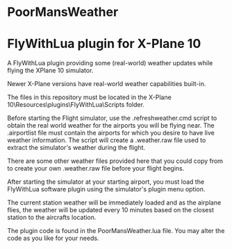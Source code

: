 # PoorMansWeather 
# FlyWithLua plugin for X-Plane 10 

A FlyWithLua plugin providing some (real-world) weather updates while flying the XPlane 10 simulator.

Newer X-Plane versions have real-world weather capabilities built-in.

The files in this repository must be located in the X-Plane 10\Resources\plugins\FlyWithLua\Scripts folder.

Before starting the Flight simulator, 
use the .refreshweather.cmd script to 
obtain the real world weather for the 
airports you will be flying near. 
The .airportlist file must contain 
the airports for which you desire to have live
weather information. The script will 
create a .weather.raw file used to 
extract the simulator's weather 
during the flight.  

There are some other weather files provided here that you could copy from to create your own
.weather.raw file before your flight begins.

After starting the simulator at your starting airport, you must load the
FlyWithLua software plugin using the simulator's plugin menu option.

The current station weather will be immediately loaded and as the airplane flies,
the weather will be updated every 10 minutes based on the closest station to the
aircrafts location.

The plugin code is found in the PoorMansWeather.lua file. You may alter the code as you like
for your needs.
